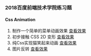 ### 2018百度前端技术学院练习题
#### Css Animation
1. 制作一个简单的菜单动画效果
[查看效果](https://forevehg.github.io/ife-baidu/2018/CSS-Animation/task01/)
2. 初步接触 CSS 2D 变形
[查看效果](https://forevehg.github.io/ife-baidu/2018/CSS-Animation/task02/)
3. 纯Css实现猫笑起来动画
[查看效果](https://forevehg.github.io/ife-baidu/2018/CSS-Animation/task03/)
4. 图片反转
[查看效果](https://forevehg.github.io/ife-baidu/2018/CSS-Animation/task04/)

